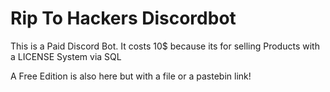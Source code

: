 # Rip To Hackers Discordbot
This is a Paid Discord Bot. It costs 10$ because its for selling Products with a LICENSE System via SQL 

A Free Edition is also here but with a file or a pastebin link!
